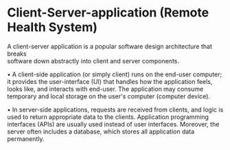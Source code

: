 # Client-Server-application (Remote Health System)

A client-server application is a popular software design architecture that breaks   
software down abstractly into client and server components. 

•	A client-side application (or simply client) runs on the end-user computer; it provides the user-interface (UI) 
that handles how the application feels, looks like, and interacts with end-user. The application may consume temporary and local storage on the user's computer (computer device).

•	In server-side applications, requests are received from clients, and logic is used to return appropriate data to the clients. 
Application programming interfaces (APIs) are usually used instead of user interfaces. Moreover, the server often includes a database,
which stores all application data permanently.
